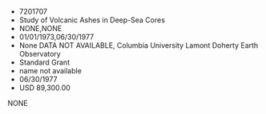 * 7201707
* Study of Volcanic Ashes in Deep-Sea Cores
* NONE,NONE
* 01/01/1973,06/30/1977
* None DATA NOT AVAILABLE, Columbia University Lamont Doherty Earth Observatory
* Standard Grant
* name not available
* 06/30/1977
* USD 89,300.00

NONE